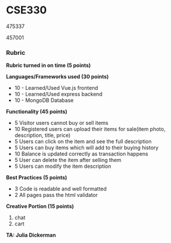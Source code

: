 # CSE330
475337

457001

### Rubric

**Rubric turned in on time (5 points)**

**Languages/Frameworks used (30 points)**
* 10 - Learned/Used Vue.js frontend
* 10 - Learned/Used express backend
* 10 - MongoDB Database

**Functionality (45 points)**
* 5 Visitor users cannot buy or sell items
* 10 Registered users can upload their items for sale(item photo, description, title, price)
* 5 Users can click on the item and see the full description
* 5 Users can buy items which will add to their buying history
* 10 Balance is updated correctly as transaction happens 
* 5 User can delete the item after selling them
* 5 Users can modify the item description

**Best Practices (5 points)**
* 3 Code is readable and well formatted
* 2 All pages pass the html validator

**Creative Portion (15 points)**
1. chat
2. cart

**TA: Julia Dickerman**


